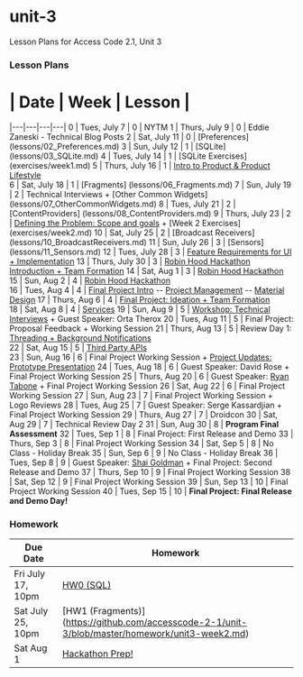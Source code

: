# unit-3
Lesson Plans for Access Code 2.1, Unit 3

### Lesson Plans

 # |  Date | Week | Lesson |
|---|---|---|---|
0 | Tues, July 7 | 0 | NYTM
1 | Thurs, July 9 | 0 | Eddie Zaneski - Technical Blog Posts
2 | Sat, July 11 | 0 | [Preferences] (lessons/02_Preferences.md)
3 | Sun, July 12 | 1 | [SQLite] (lessons/03_SQLite.md)
4 | Tues, July 14 | 1 | [SQLite Exercises] (exercises/week1.md)
5 | Thurs, July 16 | 1 | [Intro to Product & Product Lifestyle](lessons/05_Product.md)  
6 | Sat, July 18 | 1 | [Fragments] (lessons/06_Fragments.md)
7 | Sun, July 19 | 2 | Technical Interviews + [Other Common Widgets] (lessons/07_OtherCommonWidgets.md)
8 | Tues, July 21 | 2 | [ContentProviders] (lessons/08_ContentProviders.md)
9 | Thurs, July 23 | 2 | [Defining the Problem: Scope and goals](lessons/09_Product2.md) + [Week 2 Exercises] (exercises/week2.md)
10 | Sat, July 25 | 2 | [Broadcast Receivers] (lessons/10_BroadcastReceivers.md)
11 | Sun, July 26 | 3 | [Sensors] (lessons/11_Sensors.md)
12 | Tues, July 28 | 3 | [Feature Requirements for UI + Implementation](lessons/12_Product3.md)
13 | Thurs, July 30 | 3 | [Robin Hood Hackathon Introduction + Team Formation](lessons/13_HackathonIntroduction.md)
14 | Sat, Aug 1 | 3 | [Robin Hood Hackathon](https://github.com/accesscode-2-1/robinhood_hackathon)  
15 | Sun, Aug 2 | 4 | [Robin Hood Hackathon](https://github.com/accesscode-2-1/robinhood_hackathon)  
16 | Tues, Aug 4 | 4 | [Final Project Intro](https://github.com/accesscode-2-1/unit-3-project) -- [Project Management](lessons/16_ProjectManagement.md) -- [Material Design](lessons/16_MaterialDesign.md)
17 | Thurs, Aug 6 | 4 | [Final Project: Ideation + Team Formation](https://docs.google.com/forms/d/1sU6Vyyk7Y5yr382Acpa1xtYItCRtxsk5d6-RiYE-AvU/viewform)  
18 | Sat, Aug 8 | 4 | [Services](lessons/18_Services.md)
19 | Sun, Aug 9 | 5 | [Workshop: Technical Interviews](lessons/C4Q_technical_interviews.pdf) + Guest Speaker: Orta Therox
20 | Tues, Aug 11 | 5 | Final Project: Proposal Feedback + Working Session
21 | Thurs, Aug 13 | 5 | Review Day 1: [Threading + Background Notifications](lessons/21_Review-Threading%26Notifications.md)  
22 | Sat, Aug 15 | 5 | [Third Party APIs](lessons/22_APIs.md)  
23 | Sun, Aug 16 | 6 | Final Project Working Session + [Project Updates: Prototype Presentation](https://github.com/accesscode-2-1/unit-3-project/blob/master/demos/practice_demo_guidelines.md)
24 | Tues, Aug 18 | 6 | Guest Speaker: David Rose + Final Project Working Session
25 | Thurs, Aug 20 | 6 | Guest Speaker: [Ryan Tabone](https://www.linkedin.com/in/ryant) + Final Project Working Session
26 | Sat, Aug 22 | 6 | Final Project Working Session
27 | Sun, Aug 23 | 7 | Final Project Working Session + Logo Reviews
28 | Tues, Aug 25 | 7 | Guest Speaker: Serge Kassardjian + Final Project Working Session
29 | Thurs, Aug 27 | 7 | Droidcon
30 | Sat, Aug 29 | 7 | Technical Review Day 2
31 | Sun, Aug 30 | 8 | **Program Final Assessment**
32 | Tues, Sep 1 | 8 | Final Project: First Release and Demo
33 | Thurs, Sep 3 | 8 | Final Project Working Session
34 | Sat, Sep 5 | 8 | No Class - Holiday Break 
35 | Sun, Sep 6 | 9 | No Class - Holiday Break 
36 | Tues, Sep 8 | 9 | Guest Speaker: [Shai Goldman](https://www.linkedin.com/profile/view?id=3954267&authType=name&authToken=OOnk&trk=api*a109924*s118458*) + Final Project: Second Release and Demo
37 | Thurs, Sep 10 | 9 | Final Project Working Session
38 | Sat, Sep 12 | 9 | Final Project Working Session
39 | Sun, Sep 13 | 10 | Final Project Working Session
40 | Tues, Sep 15 | 10 | **Final Project: Final Release and Demo Day!**

### Homework
| Due Date | Homework|  
|---|---|
| Fri July 17, 10pm | [HW0 (SQL)](https://github.com/accesscode-2-1/unit-3/blob/master/homework/unit3-week1.md) |  
| Sat July 25, 10pm | [HW1 (Fragments)] (https://github.com/accesscode-2-1/unit-3/blob/master/homework/unit3-week2.md) |  
| Sat Aug 1 | [Hackathon Prep!](https://github.com/accesscode-2-1/unit-3/blob/master/homework/unit3-week3.md) |  
